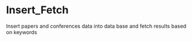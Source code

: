 # Insert_Fetch
Insert papers and conferences data into data base and fetch results based on keywords
